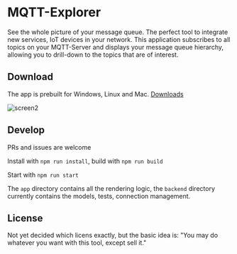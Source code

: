 # MQTT-Explorer

See the whole picture of your message queue.
The perfect tool to integrate new services, IoT devices in your network.
This application subscribes to all topics on your MQTT-Server and displays your message queue hierarchy, allowing you to drill-down to the topics that are of interest.

## Download
The app is prebuilt for Windows, Linux and Mac. [Downloads](https://github.com/thomasnordquist/MQTT-Explorer/releases)

![screen2](https://user-images.githubusercontent.com/7721625/51109225-dbe22200-17f4-11e9-8f6b-c6a27c07c90e.png)

## Develop
PRs and issues are welcome

Install with `npm run install`, build with `npm run build`

Start with `npm run start`

The `app` directory contains all the rendering logic, the `backend` directory currently contains the models, tests, connection management.

## License
Not yet decided which licens exactly, but the basic idea is: "You may do whatever you want with this tool, except sell it."
